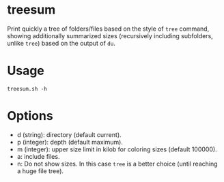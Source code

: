 # treesum

Print quickly a tree of folders/files based on the style of `tree` command, showing additionally summarized sizes (recursively including subfolders, unlike `tree`) based on the output of `du`.

# Usage

```
treesum.sh -h
```

# Options

- d (string): directory (default current).
- p (integer): depth (default maximum).
- m (integer): upper size limit in kilob for coloring sizes (default 100000).
- a: include files.
- n: Do not show sizes. In this case `tree` is a better choice (until reaching a huge file tree).